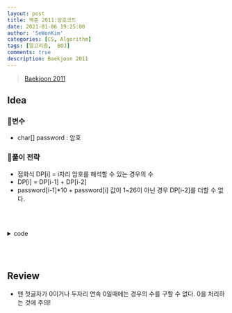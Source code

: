 ```yaml
---
layout: post
title: 백준 2011:암호코드
date: 2021-01-06 19:25:00
author: 'SeWonKim'
categories: [CS, Algorithm]
tags: [알고리즘,  BOJ]
comments: true
description: Baekjoon 2011
---
```


> [Baekjoon 2011](https://www.acmicpc.net/problem/2011)

## Idea

### 🥚변수

- char[] password : 암호

### 🍳풀이 전략

- 점화식 DP[i] = i자리 암호를 해석할 수 있는 경우의 수
- DP[i] = DP[i-1] + DP[i-2]
- password[i-1]*10 + password[i] 값이 1~26이 아닌 경우 DP[i-2]를 더할 수 없다.
  
&nbsp;  
&nbsp;


<details>
<summary>code</summary>
<div markdown="1">

```java
import java.util.Scanner;

public class BOJ2011_암호코드 {
    public static void main(String[] args) {
        Scanner sc = new Scanner(System.in);
        char[] password = sc.nextLine().toCharArray();
        int[] DP = new int[password.length+1];
        int mod = 1000000;

        if(password[0] == '0') {
            System.out.println(0);
            return;
        }

        DP[0] = DP[1] = 1;
        for (int i = 2; i <= password.length; i++) {
            int now = i-1;  // 실제 index를 맞추기 위해

            // 한 자리수
            if(password[now] != '0') {
                DP[i] += DP[i-1];
            }

            // 두자리수
            int num = (password[now-1] -'0')*10 + (password[now]-'0');  // 문자를 숫자로 변환
            if(num >= 10 && num <=26) {
                DP[i] = (DP[i] + DP[i-2])%mod;
            }
        }
        System.out.println(DP[password.length]);
    }
}

```

</div>
</details>

&nbsp;  
&nbsp;

## Review

- 맨 첫글자가 0이거나 두자리 연속 0일때에는 경우의 수를 구할 수 없다. 0을 처리하는 것에 주의!

&nbsp;  
&nbsp;

